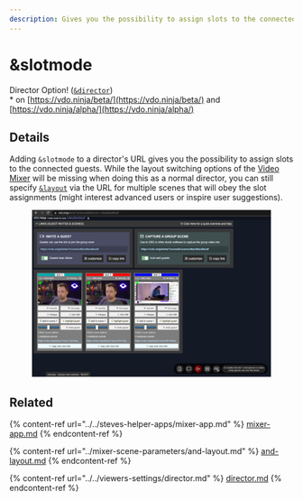 ```yaml
---
description: Gives you the possibility to assign slots to the connected guests
---
```


# \&slotmode

Director Option! ([`&director`](../../viewers-settings/director.md))\
\* on [https://vdo.ninja/beta/](https://vdo.ninja/beta/) and [https://vdo.ninja/alpha/](https://vdo.ninja/alpha/)

## Details

Adding `&slotmode` to a director's URL gives you the possibility to assign slots to the connected guests. While the layout switching options of the [Video Mixer](../../steves-helper-apps/mixer-app.md) will be missing when doing this as a normal director, you can still specify [`&layout`](../mixer-scene-parameters/and-layout.md) via the URL for multiple scenes that will obey the slot assignments (might interest advanced users or inspire user suggestions).

<figure><img src="../../.gitbook/assets/image (2) (2) (2).png" alt=""><figcaption></figcaption></figure>

## Related

{% content-ref url="../../steves-helper-apps/mixer-app.md" %}
[mixer-app.md](../../steves-helper-apps/mixer-app.md)
{% endcontent-ref %}

{% content-ref url="../mixer-scene-parameters/and-layout.md" %}
[and-layout.md](../mixer-scene-parameters/and-layout.md)
{% endcontent-ref %}

{% content-ref url="../../viewers-settings/director.md" %}
[director.md](../../viewers-settings/director.md)
{% endcontent-ref %}

